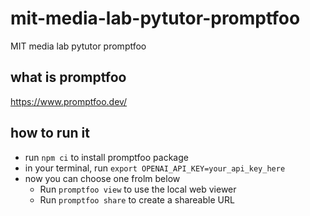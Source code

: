 # mit-media-lab-pytutor-promptfoo

MIT media lab pytutor promptfoo

## what is promptfoo

https://www.promptfoo.dev/

## how to run it

- run `npm ci` to install promptfoo package
- in your terminal, run `export OPENAI_API_KEY=your_api_key_here`
- now you can choose one frolm below
  - Run `promptfoo view` to use the local web viewer
  - Run `promptfoo share` to create a shareable URL
